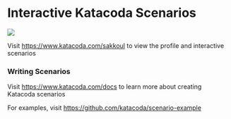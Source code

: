 # Interactive Katacoda Scenarios

[![](http://shields.katacoda.com/katacoda/sakkoul/count.svg)](https://www.katacoda.com/sakkoul "Get your profile on Katacoda.com")

Visit https://www.katacoda.com/sakkoul to view the profile and interactive scenarios

### Writing Scenarios
Visit https://www.katacoda.com/docs to learn more about creating Katacoda scenarios

For examples, visit https://github.com/katacoda/scenario-example
